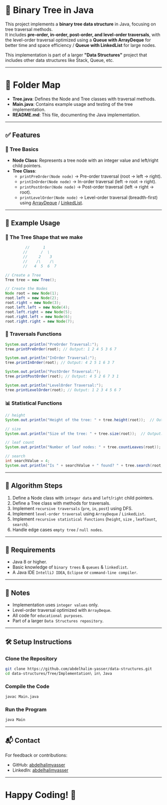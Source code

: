 # 🌳 Binary Tree in Java

This project implements a **binary tree data structure** in Java, focusing on tree traversal methods.  
It includes **pre-order, in-order, post-order, and level-order traversals**, with the level-order traversal optimized using a **Queue with ArrayDeque** for better time and space efficiency / **Queue with LinkedList** for large nodes.  

This implementation is part of a larger **"Data Structures"** project that includes other data structures like Stack, Queue, etc.

---

# 📂 Folder Map

- **Tree.java**: Defines the Node and Tree classes with traversal methods.  
- **Main.java**: Contains example usage and testing of the tree implementation.  
- **README.md**: This file, documenting the Java implementation.  

---
## ✅ Features

### 🧱 Tree Basics

- **Node Class**: Represents a tree node with an integer value and left/right child pointers.  
- **Tree Class**:
  - `printPreOrder(Node node)` → Pre-order traversal (root → left → right).  
  - `printInOrder(Node node)` → In-order traversal (left → root → right).  
  - `printPostOrder(Node node)` → Post-order traversal (left → right → root).  
  - `printLevelOrder(Node node)` → Level-order traversal (breadth-first) using [ArrayDeque](https://github.com/abdelhalimyasser/Data-Structures/tree/main/Queue/Double%20Ended%20Queue(Deque)/Implementation%20of%20Queue%20in%20Java) / [LinkedList](https://github.com/abdelhalimyasser/Data-Structures/tree/main/Linked%20List/Linked%20List/Implementation%20of%20Linked%20List%20in%20Java).  

---

## 🚀 Example Usage

### 🌲 The Tree Shape that we make 

```java
         //      1
		//      /  \
		//     2    3
		//    /\    /\
		//   4  5  6  7

// Create a Tree
Tree tree = new Tree();

// Create the Nodes
Node root = new Node(1);
root.left = new Node(2);
root.right = new Node(3);
root.left.left = new Node(4);
root.left.right = new Node(5);
root.right.left = new Node(6);
root.right.right = new Node(7);
```
### 🔁 Traversals Functions

``` java
System.out.println("PreOrder Traversal:");
tree.printPreOrder(root); // Output: 1 2 4 5 3 6 7 

System.out.println("InOrder Traversal:");
tree.printInOrder(root); // Output: 4 2 5 1 6 3 7 

System.out.println("PostOrder Traversal:");
tree.printPostOrder(root); // Output: 4 5 2 6 7 3 1

System.out.println("LevelOrder Traversal:");
tree.printLevelOrder(root); // Output: 1 2 3 4 5 6 7
```
### 📊 Statistical Functions

```java
// height
System.out.println("Height of the tree: " + tree.height(root));  // Output: 3

// size
System.out.println("Size of the tree: " + tree.size(root));  // Output: 7

// leaf count
System.out.println("Number of leaf nodes: " + tree.countLeaves(root));  // Output: 7

// search
int searchValue = 4;
System.out.println("Is " + searchValue + " found? " + tree.search(root, searchValue));  // Output: true
```

---

## 🧱 Algorithm Steps

1. Define a Node class with `integer data` and `left`/`right` child pointers.
2. Define a Tree class with methods for traversals.
3. Implement `recursive traversals` (`pre`, `in`, `post`) using DFS.
4. Implement `level-order traversal` using `ArrayDeque` / `LinkedList`.
5. Implement `recursive statistical Functions` (`height`, `size` , `leafCount`, `search`).
6. Handle edge cases `empty tree` / `null nodes`.

---

## 📂 Requirements

- Java 8 or higher.
- Basic knowledge of `binary trees` & `queues` & `linkedlist`.
- A Java IDE `IntelliJ IDEA`, `Eclipse` or `command-line compiler`.

---

## 🧾 Notes

- Implementation uses `integer values` only.
- Level-order traversal optimized with `ArrayDeque`.
- All code for `educational purposes`.
- Part of a larger `Data Structures repository`.

---

## 🛠️ Setup Instructions

### Clone the Repository

```bash
git clone https://github.com/abdelhalim-yasser/data-structures.git
cd data-structures/Tree/Implementation\ in\ Java
```
### Compile the Code

```bash
javac Main.java
```

### Run the Program

```bash
java Main
```
---

## 📬 Contact

For feedback or contributions:

- GitHub: [abdelhalimyasser](https://github.com/abdelhalimyasser)
- LinkedIn: [abdelhalimyasser](https://www.linkedin.com/in/abdelhalimyasser)

---

# Happy Coding! 🚀
